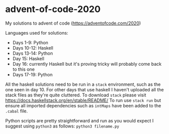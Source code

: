 # advent-of-code-2020

My solutions to advent of code (https://adventofcode.com/2020)

Languages used for solutions:
* Days 1-9: Python
* Days 10-12: Haskell
* Days 13-14: Python
* Day 15: Haskell
* Day 16: currently Haskell but it's proving tricky will probably come back to this one
* Days 17-19: Python

All the haskell solutions need to be run in a `stack` environment, such as the one seen in day 10. For other days that use haskell I haven't uploaded all the stack files as they're quite cluttered. To download `stack` please visit https://docs.haskellstack.org/en/stable/README/ To run use `stack run` but ensure all imported dependencies such as `intMaps` have been added to the `.cabal` file. 

Python scripts are pretty straightforward and run as you would expect I suggest using `python3` as follows: `python3 filename.py`

